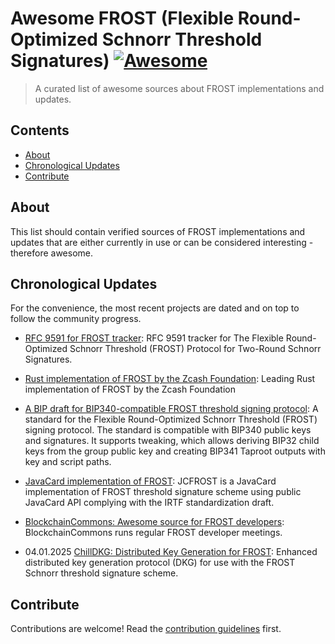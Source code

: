 # Awesome FROST (Flexible Round-Optimized Schnorr Threshold Signatures) [![Awesome](https://awesome.re/badge.svg)](https://awesome.re)

> A curated list of awesome sources about FROST implementations and updates.

## Contents

- [About](#about)
- [Chronological Updates](#Chronological-Updates)
- [Contribute](#contribute)

## About

This list should contain verified sources of FROST implementations and updates that are either currently in use or can be considered interesting - therefore awesome.

## Chronological Updates

For the convenience, the most recent projects are dated and on top to follow the community progress.

- [RFC 9591 for FROST tracker](https://datatracker.ietf.org/doc/rfc9591/): RFC 9591 tracker for The Flexible Round-Optimized Schnorr Threshold (FROST) Protocol for Two-Round Schnorr Signatures.

- [Rust implementation of FROST by the Zcash Foundation](https://github.com/ZcashFoundation/frost): Leading Rust implementation of FROST by the Zcash Foundation

- [A BIP draft for BIP340-compatible FROST threshold signing protocol](https://github.com/siv2r/bip-frost-signing): A standard for the Flexible Round-Optimized Schnorr Threshold (FROST) signing protocol. The standard is compatible with BIP340 public keys and signatures. It supports tweaking, which allows deriving BIP32 child keys from the group public key and creating BIP341 Taproot outputs with key and script paths.

- [JavaCard implementation of FROST](https://github.com/crocs-muni/JCFROST): JCFROST is a JavaCard implementation of FROST threshold signature scheme using public JavaCard API complying with the IRTF standardization draft.

- [BlockchainCommons: Awesome source for FROST developers](https://developer.blockchaincommons.com/frost/): BlockchainCommons runs regular FROST developer meetings.

- 04.01.2025 [ChillDKG: Distributed Key Generation for FROST](https://github.com/BlockstreamResearch/bip-frost-dkg): Enhanced distributed key generation protocol (DKG) for use with the FROST Schnorr threshold signature scheme.

## Contribute

Contributions are welcome! Read the [contribution guidelines](contributing.md) first.
